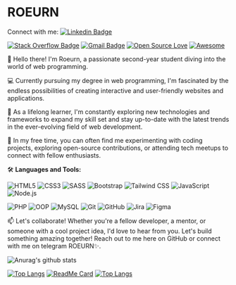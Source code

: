 
# ROEURN


Connect with me:
[![Linkedin Badge](https://img.shields.io/badge/-Roeurn%20Kaki-blue?style=flat-square&logo=Linkedin&logoColor=white&link=https://www.linkedin.com/in/roeurnkaki/)](https://www.linkedin.com/in/roeurnkaki/)

[![Stack Overflow Badge](https://img.shields.io/badge/-YourName-orange?style=flat-square&logo=StackOverflow&logoColor=white&link=https://stackoverflow.com/users/YourUserID/YourName)](https://stackoverflow.com/users/YourUserID/YourName)
[![Gmail Badge](https://img.shields.io/badge/-YourName-c14438?style=flat-square&logo=Gmail&logoColor=white&link=mailto:youremail@example.com)](mailto:youremail@example.com)
[![Open Source Love](https://img.shields.io/badge/Open%20Source-%E2%9D%A4-red?style=flat-square)](#)
[![Awesome](https://img.shields.io/badge/-Awesome-green?style=flat-square)](#)

👋 Hello there! I'm Roeurn, a passionate second-year student diving into the world of web programming.

💻 Currently pursuing my degree in web programming, I'm fascinated by the endless possibilities of creating interactive and user-friendly websites and applications.

🌱 As a lifelong learner, I'm constantly exploring new technologies and frameworks to expand my skill set and stay up-to-date with the latest trends in the ever-evolving field of web development.

🚀 In my free time, you can often find me experimenting with coding projects, exploring open-source contributions, or attending tech meetups to connect with fellow enthusiasts.

🛠️ **Languages and Tools:**

![HTML5](https://img.shields.io/badge/-HTML5-E34F26?style=flat-square&logo=html5&logoColor=white)
![CSS3](https://img.shields.io/badge/-CSS3-1572B6?style=flat-square&logo=css3&logoColor=white)
![SASS](https://img.shields.io/badge/-SASS-CC6699?style=flat-square&logo=sass&logoColor=white)
![Bootstrap](https://img.shields.io/badge/-Bootstrap-7952B3?style=flat-square&logo=bootstrap&logoColor=white)
![Tailwind CSS](https://img.shields.io/badge/-Tailwind_CSS-38B2AC?style=flat-square&logo=tailwind-css&logoColor=white)
![JavaScript](https://img.shields.io/badge/-JavaScript-F7DF1E?style=flat-square&logo=javascript&logoColor=black)
![Node.js](https://img.shields.io/badge/-Node.js-43853D?style=flat-square&logo=node.js&logoColor=white)

![PHP](https://img.shields.io/badge/-PHP-777BB4?style=flat-square&logo=php&logoColor=white)
![OOP](https://img.shields.io/badge/-OOP-4F5D95?style=flat-square&logo=oop&logoColor=white)
![MySQL](https://img.shields.io/badge/-MySQL-4479A1?style=flat-square&logo=mysql&logoColor=white)
![Git](https://img.shields.io/badge/-Git-F05032?style=flat-square&logo=git&logoColor=white)
![GitHub](https://img.shields.io/badge/-GitHub-181717?style=flat-square&logo=github&logoColor=white)
![Jira](https://img.shields.io/badge/-Jira-0052CC?style=flat-square&logo=jira&logoColor=white)
![Figma](https://img.shields.io/badge/-Figma-F24E1E?style=flat-square&logo=figma&logoColor=white)


📫 Let's collaborate! Whether you're a fellow developer, a mentor, or someone with a cool project idea, I'd love to hear from you. Let's build something amazing together! Reach out to me here on GitHub or connect with me on telegram ROEURN✨.

![Anurag's github stats](https://github-readme-stats.vercel.app/api?username=roeurnkaki&theme=buefy&show_icons=true)

[![Top Langs](https://github-readme-stats.vercel.app/api/top-langs/?username=anuraghazra&layout=compact)](https://github.com/anuraghazra/github-readme-stats)
[![ReadMe Card](https://github-readme-stats.vercel.app/api/pin/?username=anuraghazra&repo=github-readme-stats)](https://github.com/anuraghazra/github-readme-stats)
[![Top Langs](https://github-readme-stats.vercel.app/api/top-langs/?username=anuraghazra)](https://github.com/anuraghazra/github-readme-stats)
